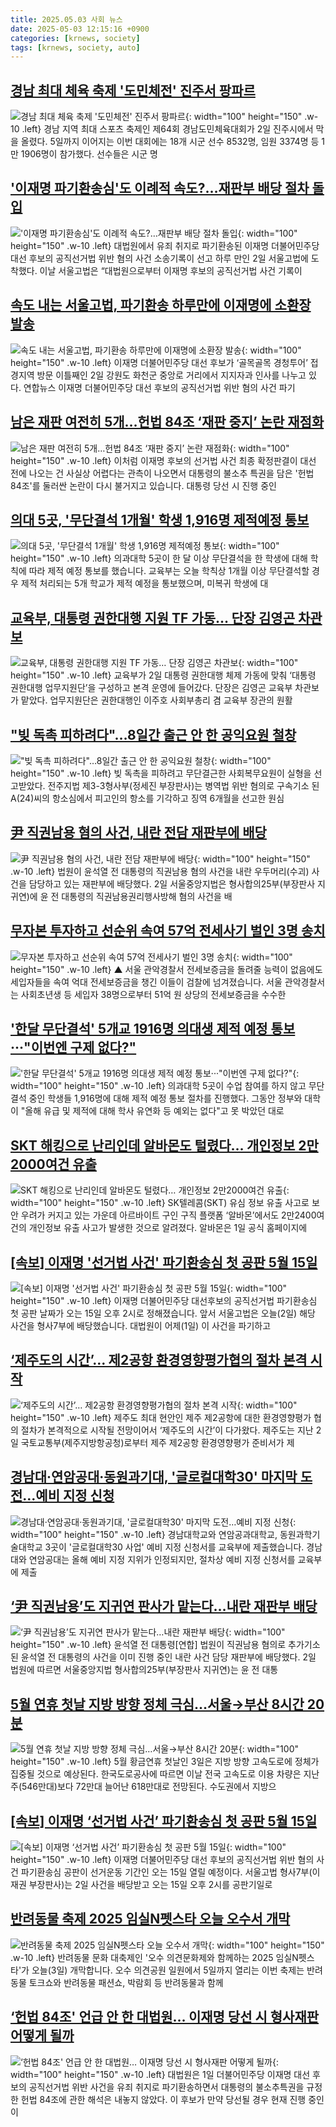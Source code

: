 ```yaml
---
title: 2025.05.03 사회 뉴스
date: 2025-05-03 12:15:16 +0900
categories: [krnews, society]
tags: [krnews, society, auto]
---
```

## [경남 최대 체육 축제 '도민체전' 진주서 팡파르](https://n.news.naver.com/mnews/article/011/0004481131)

![경남 최대 체육 축제 '도민체전' 진주서 팡파르](https://mimgnews.pstatic.net/image/origin/011/2025/05/02/4481131.jpg?type=nf220_150){: width="100" height="150" .w-10 .left}
경남 지역 최대 스포츠 축제인 제64회 경남도민체육대회가 2일 진주시에서 막을 올렸다. 5일까지 이어지는 이번 대회에는 18개 시군 선수 8532명, 임원 3374명 등 1만 1906명이 참가했다. 선수들은 시군 명

## ['이재명 파기환송심'도 이례적 속도?…재판부 배당 절차 돌입](https://n.news.naver.com/mnews/article/025/0003438349)

!['이재명 파기환송심'도 이례적 속도?…재판부 배당 절차 돌입](https://mimgnews.pstatic.net/image/origin/025/2025/05/02/3438349.jpg?type=nf220_150){: width="100" height="150" .w-10 .left}
대법원에서 유죄 취지로 파기환송된 이재명 더불어민주당 대선 후보의 공직선거법 위반 혐의 사건 소송기록이 선고 하루 만인 2일 서울고법에 도착했다. 이날 서울고법은 “대법원으로부터 이재명 후보의 공직선거법 사건 기록이

## [속도 내는 서울고법, 파기환송 하루만에 이재명에 소환장 발송](https://n.news.naver.com/mnews/article/021/0002707269)

![속도 내는 서울고법, 파기환송 하루만에 이재명에 소환장 발송](https://mimgnews.pstatic.net/image/origin/021/2025/05/02/2707269.jpg?type=nf220_150){: width="100" height="150" .w-10 .left}
이재명 더불어민주당 대선 후보가 ‘골목골목 경청투어’ 접경지역 방문 이틀째인 2일 강원도 화천군 중앙로 거리에서 지지자과 인사를 나누고 있다. 연합뉴스 이재명 더불어민주당 대선 후보의 공직선거법 위반 혐의 사건 파기

## [남은 재판 여전히 5개…헌법 84조 ‘재판 중지’ 논란 재점화](https://n.news.naver.com/mnews/article/056/0011944503)

![남은 재판 여전히 5개…헌법 84조 ‘재판 중지’ 논란 재점화](https://mimgnews.pstatic.net/image/origin/056/2025/05/03/11944503.jpg?type=nf220_150){: width="100" height="150" .w-10 .left}
이처럼 이재명 후보의 선거법 사건 최종 확정판결이 대선 전에 나오는 건 사실상 어렵다는 관측이 나오면서 대통령의 불소추 특권을 담은 '헌법 84조'를 둘러싼 논란이 다시 불거지고 있습니다. 대통령 당선 시 진행 중인

## [의대 5곳, '무단결석 1개월' 학생 1,916명 제적예정 통보](https://n.news.naver.com/mnews/article/052/0002188507)

![의대 5곳, '무단결석 1개월' 학생 1,916명 제적예정 통보](https://mimgnews.pstatic.net/image/origin/052/2025/05/02/2188507.jpg?type=nf220_150){: width="100" height="150" .w-10 .left}
의과대학 5곳이 한 달 이상 무단결석을 한 학생에 대해 학칙에 따라 제적 예정 통보를 했습니다. 교육부는 오늘 학칙상 1개월 이상 무단결석할 경우 제적 처리되는 5개 학교가 제적 예정을 통보했으며, 미복귀 학생에 대

## [교육부, 대통령 권한대행 지원 TF 가동… 단장 김영곤 차관보](https://n.news.naver.com/mnews/article/082/0001324120)

![교육부, 대통령 권한대행 지원 TF 가동… 단장 김영곤 차관보](https://mimgnews.pstatic.net/image/origin/082/2025/05/02/1324120.jpg?type=nf220_150){: width="100" height="150" .w-10 .left}
교육부가 2일 대통령 권한대행 체제 가동에 맞춰 ‘대통령 권한대행 업무지원단’을 구성하고 본격 운영에 들어갔다. 단장은 김영곤 교육부 차관보가 맡았다. 업무지원단은 권한대행인 이주호 사회부총리 겸 교육부 장관의 원활

## ["빚 독촉 피하려다"…8일간 출근 안 한 공익요원 철창](https://n.news.naver.com/mnews/article/015/0005127285)

!["빚 독촉 피하려다"…8일간 출근 안 한 공익요원 철창](https://mimgnews.pstatic.net/image/origin/015/2025/05/03/5127285.jpg?type=nf220_150){: width="100" height="150" .w-10 .left}
빚 독촉을 피하려고 무단결근한 사회복무요원이 실형을 선고받았다. 전주지법 제3-3형사부(정세진 부장판사)는 병역법 위반 혐의로 구속기소 된 A(24)씨의 항소심에서 피고인의 항소를 기각하고 징역 6개월을 선고한 원심

## [尹 직권남용 혐의 사건, 내란 전담 재판부에 배당](https://n.news.naver.com/mnews/article/020/0003632701)

![尹 직권남용 혐의 사건, 내란 전담 재판부에 배당](https://mimgnews.pstatic.net/image/origin/020/2025/05/03/3632701.jpg?type=nf220_150){: width="100" height="150" .w-10 .left}
법원이 윤석열 전 대통령의 직권남용 혐의 사건을 내란 우두머리(수괴) 사건을 담당하고 있는 재판부에 배당했다. 2일 서울중앙지법은 형사합의25부(부장판사 지귀연)에 윤 전 대통령의 직권남용권리행사방해 혐의 사건을 배

## [무자본 투자하고 선순위 속여 57억 전세사기 벌인 3명 송치](https://n.news.naver.com/mnews/article/055/0001254809)

![무자본 투자하고 선순위 속여 57억 전세사기 벌인 3명 송치](https://mimgnews.pstatic.net/image/origin/055/2025/05/02/1254809.jpg?type=nf220_150){: width="100" height="150" .w-10 .left}
▲ 서울 관악경찰서 전세보증금을 돌려줄 능력이 없음에도 세입자들을 속여 억대 전세보증금을 챙긴 이들이 검찰에 넘겨졌습니다. 서울 관악경찰서는 사회초년생 등 세입자 38명으로부터 51억 원 상당의 전세보증금을 수수한

## ['한달 무단결석' 5개교 1916명 의대생 제적 예정 통보···"이번엔 구제 없다?"](https://n.news.naver.com/mnews/article/469/0000862817)

!['한달 무단결석' 5개교 1916명 의대생 제적 예정 통보···"이번엔 구제 없다?"](https://mimgnews.pstatic.net/image/origin/469/2025/05/02/862817.jpg?type=nf220_150){: width="100" height="150" .w-10 .left}
의과대학 5곳이 수업 참여를 하지 않고 무단 결석 중인 학생들 1,916명에 대해 제적 예정 통보 절차를 진행했다. 그동안 정부와 대학이 "올해 유급 및 제적에 대해 학사 유연화 등 예외는 없다"고 못 박았던 대로

## [SKT 해킹으로 난리인데 알바몬도 털렸다… 개인정보 2만2000여건 유출](https://n.news.naver.com/mnews/article/014/0005344509)

![SKT 해킹으로 난리인데 알바몬도 털렸다… 개인정보 2만2000여건 유출](https://mimgnews.pstatic.net/image/origin/014/2025/05/02/5344509.jpg?type=nf220_150){: width="100" height="150" .w-10 .left}
SK텔레콤(SKT) 유심 정보 유출 사고로 보안 우려가 커지고 있는 가운데 아르바이트 구인 구직 플랫폼 ‘알바몬’에서도 2만2400여건의 개인정보 유출 사고가 발생한 것으로 알려졌다. 알바몬은 1일 공식 홈페이지에

## [[속보] 이재명 '선거법 사건' 파기환송심 첫 공판 5월 15일](https://n.news.naver.com/mnews/article/437/0000439467)

![[속보] 이재명 '선거법 사건' 파기환송심 첫 공판 5월 15일](https://mimgnews.pstatic.net/image/origin/437/2025/05/02/439467.jpg?type=nf220_150){: width="100" height="150" .w-10 .left}
이재명 더불어민주당 대선후보의 공직선거법 파기환송심 첫 공판 날짜가 오는 15일 오후 2시로 정해졌습니다. 앞서 서울고법은 오늘(2일) 해당 사건을 형사7부에 배당했습니다. 대법원이 어제(1일) 이 사건을 파기하고

## [‘제주도의 시간’… 제2공항 환경영향평가협의 절차 본격 시작](https://n.news.naver.com/mnews/article/081/0003538628)

![‘제주도의 시간’… 제2공항 환경영향평가협의 절차 본격 시작](https://mimgnews.pstatic.net/image/origin/081/2025/05/03/3538628.jpg?type=nf220_150){: width="100" height="150" .w-10 .left}
제주도 최대 현안인 제주 제2공항에 대한 환경영향평가 협의 절차가 본격적으로 시작될 전망이어서 ‘제주도의 시간’이 다가왔다. 제주도는 지난 2일 국토교통부(제주지방항공청)로부터 제주 제2공항 환경영향평가 준비서가 제

## [경남대·연암공대·동원과기대, '글로컬대학30' 마지막 도전…예비 지정 신청](https://n.news.naver.com/mnews/article/422/0000737033)

![경남대·연암공대·동원과기대, '글로컬대학30' 마지막 도전…예비 지정 신청](https://mimgnews.pstatic.net/image/origin/422/2025/05/02/737033.jpg?type=nf220_150){: width="100" height="150" .w-10 .left}
경남대학교와 연암공과대학교, 동원과학기술대학교 3곳이 '글로컬대학30 사업' 예비 지정 신청서를 교육부에 제출했습니다. 경남대와 연암공대는 올해 예비 지정 지위가 인정되지만, 절차상 예비 지정 신청서를 교육부에 제출

## [‘尹 직권남용’도 지귀연 판사가 맡는다…내란 재판부 배당](https://n.news.naver.com/mnews/article/016/0002466389)

![‘尹 직권남용’도 지귀연 판사가 맡는다…내란 재판부 배당](https://mimgnews.pstatic.net/image/origin/016/2025/05/02/2466389.jpg?type=nf220_150){: width="100" height="150" .w-10 .left}
윤석열 전 대통령[연합] 법원이 직권남용 혐의로 추가기소된 윤석열 전 대통령의 사건을 이미 진행 중인 내란 사건 담당 재판부에 배당했다. 2일 법원에 따르면 서울중앙지법 형사합의25부(부장판사 지귀연)는 윤 전 대통

## [5월 연휴 첫날 지방 방향 정체 극심…서울→부산 8시간 20분](https://n.news.naver.com/mnews/article/015/0005127281)

![5월 연휴 첫날 지방 방향 정체 극심…서울→부산 8시간 20분](https://mimgnews.pstatic.net/image/origin/015/2025/05/03/5127281.jpg?type=nf220_150){: width="100" height="150" .w-10 .left}
5월 황금연휴 첫날인 3일은 지방 방향 고속도로에 정체가 집중될 것으로 예상된다. 한국도로공사에 따르면 이날 전국 고속도로 이용 차량은 지난주(546만대)보다 72만대 늘어난 618만대로 전망된다. 수도권에서 지방으

## [[속보] 이재명 ‘선거법 사건’ 파기환송심 첫 공판 5월 15일](https://n.news.naver.com/mnews/article/009/0005486506)

![[속보] 이재명 ‘선거법 사건’ 파기환송심 첫 공판 5월 15일](https://mimgnews.pstatic.net/image/origin/009/2025/05/02/5486506.jpg?type=nf220_150){: width="100" height="150" .w-10 .left}
이재명 더불어민주당 대선 후보의 공직선거법 위반 혐의 사건 파기환송심 공판이 선거운동 기간인 오는 15일 열릴 예정이다. 서울고법 형사7부(이재권 부장판사)는 2일 사건을 배당받고 오는 15일 오후 2시를 공판기일로

## [반려동물 축제 2025 임실N펫스타 오늘 오수서 개막](https://n.news.naver.com/mnews/article/422/0000737106)

![반려동물 축제 2025 임실N펫스타 오늘 오수서 개막](https://mimgnews.pstatic.net/image/origin/422/2025/05/03/737106.jpg?type=nf220_150){: width="100" height="150" .w-10 .left}
반려동물 문화 대축제인 '오수 의견문화제와 함께하는 2025 임실N펫스타'가 오늘(3일) 개막합니다. 오수 의견공원 일원에서 5일까지 열리는 이번 축제는 반려동물 토크쇼와 반려동물 패션쇼, 박람회 등 반려동물과 함께

## [‘헌법 84조' 언급 안 한 대법원… 이재명 당선 시 형사재판 어떻게 될까](https://n.news.naver.com/mnews/article/022/0004032631)

![‘헌법 84조' 언급 안 한 대법원… 이재명 당선 시 형사재판 어떻게 될까](https://mimgnews.pstatic.net/image/origin/022/2025/05/02/4032631.jpg?type=nf220_150){: width="100" height="150" .w-10 .left}
대법원은 1일 더불어민주당 이재명 대선 후보의 공직선거법 위반 사건을 유죄 취지로 파기환송하면서 대통령의 불소추특권을 규정한 헌법 84조에 관한 해석은 내놓지 않았다. 이 후보가 만약 당선될 경우 현재 진행 중인 이

